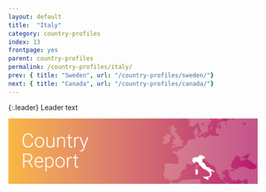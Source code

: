 ```yaml
---
layout: default
title:  "Italy"
category: country-profiles
index: 13
frontpage: yes
parent: country-profiles
permalink: /country-profiles/italy/
prev: { title: "Sweden", url: "/country-profiles/sweden/"}
next: { title: "Canada", url: "/country-profiles/canada/"}
---
```


{:.leader}
Leader text

![An image of Italy outlined on a map](/assets/images/country_maps/14-Italy.png)
